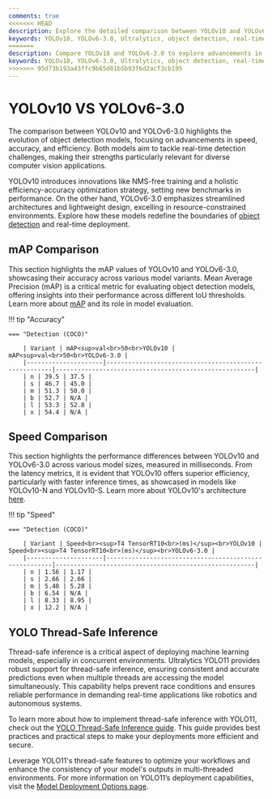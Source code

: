 ```yaml
---
comments: true
<<<<<<< HEAD
description: Explore the detailed comparison between YOLOv10 and YOLOv6-3.0, two leading-edge models in real-time AI and object detection. Discover how these models perform in terms of speed, accuracy, and efficiency, and learn which is better suited for your computer vision and edge AI applications.
keywords: YOLOv10, YOLOv6-3.0, Ultralytics, object detection, real-time AI, edge AI, computer vision, model comparison
=======
description: Compare YOLOv10 and YOLOv6-3.0 to explore advancements in object detection, real-time AI, and edge AI. Discover how these models perform in terms of accuracy, speed, and efficiency for computer vision applications. Dive into their innovative features, such as YOLOv10's NMS-free training and YOLOv6's Anchor-Aided Training strategy, to determine the best fit for your needs.
keywords: YOLOv10, YOLOv6-3.0, Ultralytics, object detection, real-time AI, edge AI, computer vision, model comparison, NMS-free training, Anchor-Aided Training
>>>>>>> 95d73b193a43ffc9b65d81b5b93f6d2acf3cb195
---
```


# YOLOv10 VS YOLOv6-3.0

The comparison between YOLOv10 and YOLOv6-3.0 highlights the evolution of object detection models, focusing on advancements in speed, accuracy, and efficiency. Both models aim to tackle real-time detection challenges, making their strengths particularly relevant for diverse computer vision applications.

YOLOv10 introduces innovations like NMS-free training and a holistic efficiency-accuracy optimization strategy, setting new benchmarks in performance. On the other hand, YOLOv6-3.0 emphasizes streamlined architectures and lightweight design, excelling in resource-constrained environments. Explore how these models redefine the boundaries of [object detection](https://www.ultralytics.com/glossary/object-detection) and real-time deployment.

## mAP Comparison

This section highlights the mAP values of YOLOv10 and YOLOv6-3.0, showcasing their accuracy across various model variants. Mean Average Precision (mAP) is a critical metric for evaluating object detection models, offering insights into their performance across different IoU thresholds. Learn more about [mAP](https://www.ultralytics.com/glossary/mean-average-precision-map) and its role in model evaluation.

!!! tip "Accuracy"

    === "Detection (COCO)"

    	| Variant | mAP<sup>val<br>50<br>YOLOv10 | mAP<sup>val<br>50<br>YOLOv6-3.0 |
    	|---------------------|-------------------------------------------------------|-------------------------------------------------------|
    	| n | 39.5 | 37.5 |
    	| s | 46.7 | 45.0 |
    	| m | 51.3 | 50.0 |
    	| b | 52.7 | N/A |
    	| l | 53.3 | 52.8 |
    	| x | 54.4 | N/A |

## Speed Comparison

This section highlights the performance differences between YOLOv10 and YOLOv6-3.0 across various model sizes, measured in milliseconds. From the latency metrics, it is evident that YOLOv10 offers superior efficiency, particularly with faster inference times, as showcased in models like YOLOv10-N and YOLOv10-S. Learn more about YOLOv10's architecture [here](https://docs.ultralytics.com/models/yolov10/).

!!! tip "Speed"

    === "Detection (COCO)"

    	| Variant | Speed<br><sup>T4 TensorRT10<br>(ms)</sup><br>YOLOv10 | Speed<br><sup>T4 TensorRT10<br>(ms)</sup><br>YOLOv6-3.0 |
    	|---------------------|-------------------------------------------------------|-------------------------------------------------------|
    	| n | 1.56 | 1.17 |
    	| s | 2.66 | 2.66 |
    	| m | 5.48 | 5.28 |
    	| b | 6.54 | N/A |
    	| l | 8.33 | 8.95 |
    	| x | 12.2 | N/A |

## YOLO Thread-Safe Inference

Thread-safe inference is a critical aspect of deploying machine learning models, especially in concurrent environments. Ultralytics YOLO11 provides robust support for thread-safe inference, ensuring consistent and accurate predictions even when multiple threads are accessing the model simultaneously. This capability helps prevent race conditions and ensures reliable performance in demanding real-time applications like robotics and autonomous systems.

To learn more about how to implement thread-safe inference with YOLO11, check out the [YOLO Thread-Safe Inference guide](https://docs.ultralytics.com/guides/yolo-thread-safe-inference/). This guide provides best practices and practical steps to make your deployments more efficient and secure.

Leverage YOLO11's thread-safe features to optimize your workflows and enhance the consistency of your model's outputs in multi-threaded environments. For more information on YOLO11’s deployment capabilities, visit the [Model Deployment Options page](https://docs.ultralytics.com/guides/model-deployment-options/).
